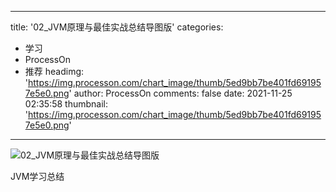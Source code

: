 
---
title: '02_JVM原理与最佳实战总结导图版'
categories: 
 - 学习
 - ProcessOn
 - 推荐
headimg: 'https://img.processon.com/chart_image/thumb/5ed9bb7be401fd691957e5e0.png'
author: ProcessOn
comments: false
date: 2021-11-25 02:35:58
thumbnail: 'https://img.processon.com/chart_image/thumb/5ed9bb7be401fd691957e5e0.png'
---

<div>   
<img class="thumb" alt="02_JVM原理与最佳实战总结导图版" src="https://img.processon.com/chart_image/thumb/5ed9bb7be401fd691957e5e0.png" referrerpolicy="no-referrer">
<p>JVM学习总结</p>  
</div>
            